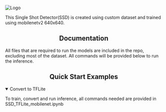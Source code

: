 ![Logo](https://storage.googleapis.com/tf_model_garden/tf_model_garden_logo.png)

<p>
This Single Shot Detector(SSD) is created using custom dataset and trained using mobilenetv2 640x640.
</p>


## <div align="center">Documentation</div>

All files that are required to run the models are included in the repo, excluding most of the dataset. All commands will be provided below to run the inference.

## <div align="center">Quick Start Examples</div>

<details open>
<summary>Convert to TFLite</summary>

  To train, convert and run inference, all commands needed are provided in SSD_TFLite_mobilenet.ipynb
  
  </details>
